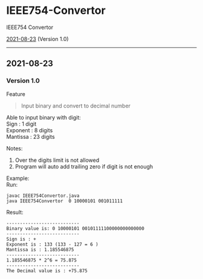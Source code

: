 # IEEE754-Convertor
IEEE754 Convertor

[2021-08-23](#2021-08-23) (Version 1.0)

-------------------------------------------------

## 2021-08-23
### Version 1.0
Feature  
>Input binary and convert to decimal number

Able to input binary with digit:  
Sign : 1 digit  
Exponent : 8 digits  
Mantissa : 23 digits  

Notes:
1. Over the digits limit is not allowed
2. Program will auto add trailing zero if digit is not enough

Example:  
Run:
```
javac IEEE754Convertor.java
java IEEE754Convertor  0 10000101 001011111
```

Result:
```
---------------------------
Binary value is: 0 10000101 00101111100000000000000
---------------------------
Sign is : +
Exponent is : 133 (133 - 127 = 6 )
Mantissa is : 1.185546875
---------------------------
1.185546875 * 2^6 = 75.875
---------------------------
The Decimal value is : +75.875
```
